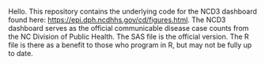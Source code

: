 Hello. This repository contains the underlying code for the NCD3 dashboard found here: https://epi.dph.ncdhhs.gov/cd/figures.html. The NCD3 dashboard serves as the official communicable disease case counts from the NC Division of Public Health. The SAS file is the official version. The R file is there as a benefit to those who program in R, but may not be fully up to date. 
